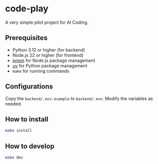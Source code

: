 # code-play

A very simple pilot project for AI Coding.

## Prerequisites

- Python 3.12 or higher (for backend)
- Node.js 22 or higher (for frontend)
- [pnpm](https://pnpm.io/) for Node.js package management
- [uv](https://docs.astral.sh/uv/) for Python package management
- `make` for running commands

## Configurations

Copy the `backend/.env.example` to `backend/.env`. Modify the variables as needed.


## How to install

```bash
make install
```

## How to develop

```bash
make dev
```
